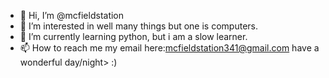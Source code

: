 - 👋 Hi, I’m @mcfieldstation
- 👀 I’m interested in well many things but one is computers.
- 🌱 I’m currently learning python, but i am a slow learner.
- 📫 How to reach me my email here:mcfieldstation341@gmail.com
have a wonderful day/night> :)
